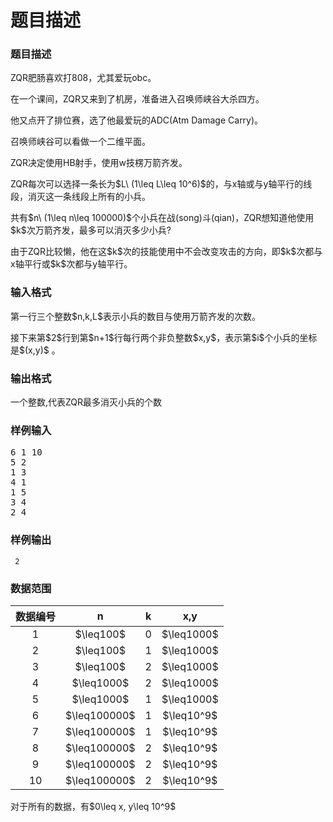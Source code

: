 # 题目描述


<meta charset="UTF-8"/>
<meta name="viewport" content="width=device-width initial-scale=1"/>
<title>
obc.md
</title>
<h3>
题目描述
</h3>
<p>
ZQR肥肠喜欢打808，尤其爱玩obc。
</p>
<p>
在一个课间，ZQR又来到了机房，准备进入召唤师峡谷大杀四方。
</p>
<p>
他又点开了排位赛，选了他最爱玩的ADC(Atm Damage Carry)。
</p>
<p>
召唤师峡谷可以看做一个二维平面。
</p>
<p>
ZQR决定使用HB射手，使用w技楞万箭齐发。
</p>
<p>
ZQR每次可以选择一条长为$L\ (1\leq L\leq 10^6)$的，与x轴或与y轴平行的线段，消灭这一条线段上所有的小兵。
</p>
<p>
共有$n\ (1\leq n\leq 100000)$个小兵在战(song)斗(qian)，ZQR想知道他使用$k$次万箭齐发，最多可以消灭多少小兵?
</p>
<p>
由于ZQR比较懒，他在这$k$次的技能使用中不会改变攻击的方向，即$k$次都与x轴平行或$k$次都与y轴平行。
</p>
<h3>
输入格式
</h3>
<p>
第一行三个整数$n,k,L$表示小兵的数目与使用万箭齐发的次数。
</p>
<p>
接下来第$2$行到第$n+1$行每行两个非负整数$x,y$，表示第$i$个小兵的坐标是$(x,y)$ 。
</p>
<h3>
输出格式
</h3>
<p>
一个整数,代表ZQR最多消灭小兵的个数
</p>
<h3>
样例输入
</h3>
<pre>6 1 10
5 2
1 3
4 1
1 5
3 4
2 4
</pre>
<h3>
样例输出
</h3>
<pre><code> 2 </code></pre>
<h3>
数据范围
</h3>
<table>
<thead>
<tr>
<th style="text-align:center;">
数据编号
</th>
<th style="text-align:center;">
n
</th>
<th style="text-align:center;">
k
</th>
<th style="text-align:center;">
x,y
</th>
</tr>
</thead>
<tbody>
<tr>
<td style="text-align:center;">
1
</td>
<td style="text-align:center;">
$\leq100$
</td>
<td style="text-align:center;">
0
</td>
<td style="text-align:center;">
$\leq1000$
</td>
</tr>
<tr>
<td style="text-align:center;">
2
</td>
<td style="text-align:center;">
$\leq100$
</td>
<td style="text-align:center;">
1
</td>
<td style="text-align:center;">
$\leq1000$
</td>
</tr>
<tr>
<td style="text-align:center;">
3
</td>
<td style="text-align:center;">
$\leq100$
</td>
<td style="text-align:center;">
2
</td>
<td style="text-align:center;">
$\leq1000$
</td>
</tr>
<tr>
<td style="text-align:center;">
4
</td>
<td style="text-align:center;">
$\leq1000$
</td>
<td style="text-align:center;">
2
</td>
<td style="text-align:center;">
$\leq1000$
</td>
</tr>
<tr>
<td style="text-align:center;">
5
</td>
<td style="text-align:center;">
$\leq1000$
</td>
<td style="text-align:center;">
1
</td>
<td style="text-align:center;">
$\leq1000$
</td>
</tr>
<tr>
<td style="text-align:center;">
6
</td>
<td style="text-align:center;">
$\leq100000$
</td>
<td style="text-align:center;">
1
</td>
<td style="text-align:center;">
$\leq10^9$
</td>
</tr>
<tr>
<td style="text-align:center;">
7
</td>
<td style="text-align:center;">
$\leq100000$
</td>
<td style="text-align:center;">
1
</td>
<td style="text-align:center;">
$\leq10^9$
</td>
</tr>
<tr>
<td style="text-align:center;">
8
</td>
<td style="text-align:center;">
$\leq100000$
</td>
<td style="text-align:center;">
2
</td>
<td style="text-align:center;">
$\leq10^9$
</td>
</tr>
<tr>
<td style="text-align:center;">
9
</td>
<td style="text-align:center;">
$\leq100000$
</td>
<td style="text-align:center;">
2
</td>
<td style="text-align:center;">
$\leq10^9$
</td>
</tr>
<tr>
<td style="text-align:center;">
10
</td>
<td style="text-align:center;">
$\leq100000$
</td>
<td style="text-align:center;">
2
</td>
<td style="text-align:center;">
$\leq10^9$
</td>
</tr>
</tbody>
</table>
<p>
对于所有的数据，有$0\leq x, y\leq 10^9$
</p>
